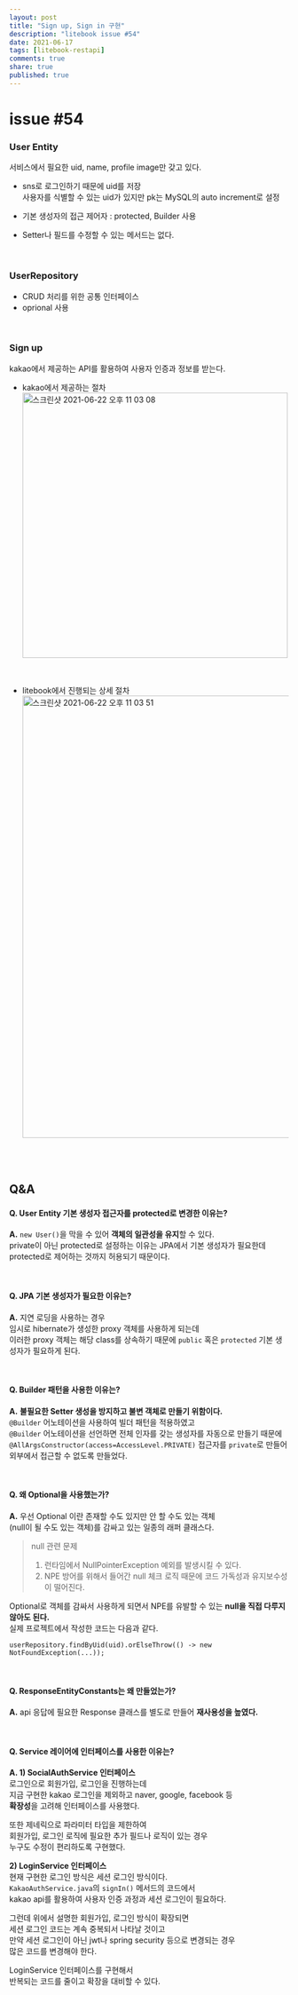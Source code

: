 ```yaml
---   
layout: post  
title: "Sign up, Sign in 구현"    
description: "litebook issue #54"  
date: 2021-06-17   
tags: [litebook-restapi]      
comments: true  
share: true  
published: true   
---  
```


# issue #54

### User Entity

서비스에서 필요한 uid, name, profile image만 갖고 있다.

* sns로 로그인하기 때문에 uid를 저장       
  사용자를 식별할 수 있는 uid가 있지만 pk는 MySQL의 auto increment로 설정

* 기본 생성자의 접근 제어자 : protected, Builder 사용

* Setter나 필드를 수정할 수 있는 메서드는 없다.

<br />    

### UserRepository

* CRUD 처리를 위한 공통 인터페이스
* oprional 사용

<br />      

### Sign up

kakao에서 제공하는 API를 활용하여 사용자 인증과 정보를 받는다.

* kakao에서 제공하는 절차   
  <img width="478" alt="스크린샷 2021-06-22 오후 11 03 08" src="https://user-images.githubusercontent.com/33855307/122938801-05340e80-d3ae-11eb-9982-cee8d0770faa.png">

<br />    

* litebook에서 진행되는 상세 절차     
  <img width="797" alt="스크린샷 2021-06-22 오후 11 03 51" src="https://user-images.githubusercontent.com/33855307/122938920-1f6dec80-d3ae-11eb-8262-2e43074ca000.png">

<br />       
<br />       

## Q&A

#### Q. User Entity 기본 생성자 접근자를 protected로 변경한 이유는?

**A.** `new User()`을 막을 수 있어 **객체의 일관성을 유지**할 수 있다.                 
private이 아닌 protected로 설정하는 이유는 JPA에서 기본 생성자가 필요한데                
protected로 제어하는 것까지 허용되기 때문이다.     

<br />         


#### Q. JPA 기본 생성자가 필요한 이유는?   

**A.** 지연 로딩을 사용하는 경우      
임시로 hibernate가 생성한 proxy 객체를 사용하게 되는데        
이러한 proxy 객체는 해당 class를 상속하기 때문에 `public` 혹은 `protected` 기본 생성자가 필요하게 된다.           


<br />         

#### Q. Builder 패턴을 사용한 이유는?

**A.** **불필요한 Setter 생성을 방지하고 불변 객체로 만들기 위함이다.**               
`@Builder` 어노테이션을 사용하여 빌더 패턴을 적용하였고              
`@Builder` 어노테이션을 선언하면 전체 인자를 갖는 생성자를 자동으로 만들기 때문에               
`@AllArgsConstructor(access=AccessLevel.PRIVATE)` 접근자를 `private`로 만들어              
외부에서 접근할 수 없도록 만들었다.

<br />      

#### Q. 왜 Optional을 사용했는가?

**A.** 우선 Optional 이란 존재할 수도 있지만 안 할 수도 있는 객체           
(null이 될 수도 있는 객체)를 감싸고 있는 일종의 래퍼 클래스다.

> null 관련 문제
> 1) 런타임에서 NullPointerException 예외를 발생시킬 수 있다.
> 2) NPE 방어를 위해서 들어간 null 체크 로직 때문에 코드 가독성과 유지보수성이 떨어진다.

Optional로 객체를 감싸서 사용하게 되면서 NPE를 유발할 수 있는 **null을 직접 다루지 않아도 된다.**              
실제 프로젝트에서 작성한 코드는 다음과 같다.

```
userRepository.findByUid(uid).orElseThrow(() -> new NotFoundException(...));
```

<br />            

#### Q. ResponseEntityConstants는 왜 만들었는가?

**A.** api 응답에 필요한 Response 클래스를 별도로 만들어 **재사용성을 높였다.**

<br />     

#### Q. Service 레이어에 인터페이스를 사용한 이유는?     

**A. 1) SocialAuthService 인터페이스**         
로그인으로 회원가입, 로그인을 진행하는데                
지금 구현한 kakao 로그인을 제외하고 naver, google, facebook 등                
**확장성**을 고려해 인터페이스를 사용했다.

또한 제네릭으로 파라미터 타입을 제한하여              
회원가입, 로그인 로직에 필요한 추가 필드나 로직이 있는 경우           
누구도 수정이 편리하도록 구현했다.   


**2) LoginService 인터페이스**            
현재 구현한 로그인 방식은 세션 로그인 방식이다.                 
`KakaoAuthService.java`의 `signIn()` 메서드의 코드에서                   
kakao api를 활용하여 사용자 인증 과정과 세션 로그인이 필요하다.                

그런데 위에서 설명한 회원가입, 로그인 방식이 확장되면    
세션 로그인 코드는 계속 중복되서 나타날 것이고    
만약 세션 로그인이 아닌 jwt나 spring security 등으로 변경되는 경우     
많은 코드를 변경해야 한다.    

LoginService 인터페이스를 구현해서   
반복되는 코드를 줄이고 확장을 대비할 수 있다.

